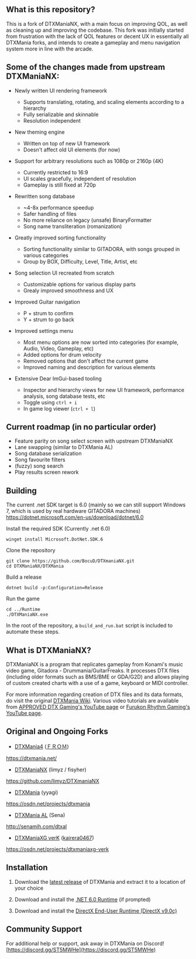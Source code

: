 ## What is this repository?

This is a fork of DTXManiaNX, with a main focus on improving QOL, as well as cleaning up and improving the codebase. This fork was initially started from frustration with the lack of QOL features or decent UX in essentially all DTXMania forks, and intends to create a gameplay and menu navigation system more in line with the arcade.

## Some of the changes made from upstream DTXManiaNX:

- Newly written UI rendering framework
  - Supports translating, rotating, and scaling elements according to a hierarchy
  - Fully serializable and skinnable
  - Resolution independent

- New theming engine
  - Written on top of new UI framework
  - Doesn't affect old UI elements (for now)
 
- Support for arbitrary resolutions such as 1080p or 2160p (4K)
  - Currently restricted to 16:9
  - UI scales gracefully, independent of resolution
  - Gameplay is still fixed at 720p

- Rewritten song database
  - ~4-8x performance speedup
  - Safer handling of files
  - No more reliance on legacy (unsafe) BinaryFormatter
  - Song name transliteration (romanization)

- Greatly improved sorting functionality
  - Sorting functionality similar to GITADORA, with songs grouped in various categories
  - Group by BOX, Difficulty, Level, Title, Artist, etc

- Song selection UI recreated from scratch
  - Customizable options for various display parts
  - Grealy improved smoothness and UX

- Improved Guitar navigation
  - P + strum to confirm
  - Y + strum to go back

- Improved settings menu
  - Most menu options are now sorted into categories (for example, Audio, Video, Gameplay, etc)
  - Added options for drum velocity
  - Removed options that don't affect the current game
  - Improved naming and description for various elements

- Extensive Dear ImGui-based tooling
  - Inspector and hierarchy views for new UI framework, performance analysis, song database tests, etc
  - Toggle using `ctrl + i`
  - In game log viewer (`ctrl + l`)
 
## Current roadmap (in no particular order)

- Feature parity on song select screen with upstream DTXManiaNX
- Lane swapping (similar to DTXMania AL)
- Song database serialization
- Song favourite filters
- (fuzzy) song search
- Play results screen rework

## Building

The current .net SDK target is 6.0 (mainly so we can still support Windows 7, which is used by real hardware GITADORA machines)
https://dotnet.microsoft.com/en-us/download/dotnet/6.0

Install the required SDK (Currently .net 6.0)

```
winget install Microsoft.DotNet.SDK.6
```

Clone the repository

```
git clone https://github.com/BocuD/DTXmaniaNX.git
cd DTXManiaNX/DTXMania
```

Build a release

```
dotnet build -p:Configuration=Release
```

Run the game

```
cd ../Runtime
./DTXManiaNX.exe
```

In the root of the repository, a `build_and_run.bat` script is included to automate these steps.

## What is DTXManiaNX?
DTXManiaNX is a program that replicates gameplay from Konami's music video game, Gitadora - Drummania/GuitarFreaks. It processes DTX files (including older formats such as BMS/BME or GDA/G2D) and allows playing of custom created charts with a use of a game, keyboard or MIDI controller.

For more information regarding creation of DTX files and its data formats, do visit the original [DTXMania Wiki](https://osdn.net/projects/dtxmania/wiki/DTX%20data%20format). Various video tutorials are available from [APPROVED DTX Gaming's YouTube page](https://youtu.be/9GlSk62pgGw) or [
Furukon Rhythm Gaming's YouTube page](https://www.youtube.com/playlist?list=PLj22ny7-DS2V-l0pWLhp8cLRYLF3jskCs).

## Original and Ongoing Forks
* [DTXMania4](https://dtxmania.net/) ([ＦＲＯＭ](https://github.com/DTXMania))

https://dtxmania.net/

* [DTXManiaNX](https://github.com/limyz/DTXmaniaNX) (limyz / fisyher)

https://github.com/limyz/DTXmaniaNX

* [DTXMania](https://osdn.net/projects/dtxmania) (yyagi)

https://osdn.net/projects/dtxmania

* [DTXMania AL](http://senamih.com/dtxal) (Sena)

http://senamih.com/dtxal

* [DTXManiaXG verK](https://osdn.net/projects/dtxmaniaxg-verk) ([kairera0467](https://github.com/kairera0467))

https://osdn.net/projects/dtxmaniaxg-verk

## Installation
1. Download the [latest release](https://github.com/BocuD/DTXmaniaNX/releases) of DTXMania and extract it to a location of your choice

2. Download and install the [.NET 6.0 Runtime](https://dotnet.microsoft.com/en-us/download/dotnet/6.0) (if prompted)

3. Download and install the [DirectX End-User Runtime (DirectX v9.0c)](https://www.microsoft.com/en-us/download/details.aspx?displaylang=en&id=35)

## Community Support
For additional help or support, ask away in DTXMania on Discord! 
[https://discord.gg/ST5MWHe](https://discord.gg/ST5MWHe)
